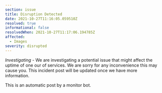 ```yaml
---
section: issue
title: Disruption Detected
date: 2021-10-27T11:16:05.059510Z
resolved: true
informational: false
resolvedWhen: 2021-10-27T11:17:06.194785Z
affected:
  - Images
severity: disrupted
---
```

*Investigating* - We are investigating a potential issue that might affect the uptime of one our of services. We are sorry for any inconvenience this may cause you. This incident post will be updated once we have more information.

This is an automatic post by a monitor bot.
        